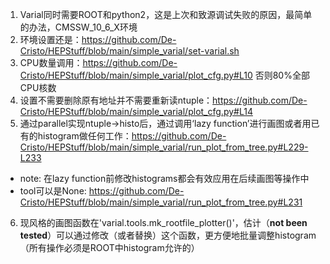 1. Varial同时需要ROOT和python2，这是上次和致源调试失败的原因，最简单的办法，CMSSW_10_6_X环境
2. 环境设置还是：https://github.com/De-Cristo/HEPStuff/blob/main/simple_varial/set-varial.sh
3. CPU数量调用：https://github.com/De-Cristo/HEPStuff/blob/main/simple_varial/plot_cfg.py#L10 否则80%全部CPU核数
4. 设置不需要删除原有地址并不需要重新读ntuple：https://github.com/De-Cristo/HEPStuff/blob/main/simple_varial/plot_cfg.py#L14
5. 通过parallel实现ntuple->histo后，通过调用‘lazy function’进行画图或者用已有的histogram做任何工作：https://github.com/De-Cristo/HEPStuff/blob/main/simple_varial/run_plot_from_tree.py#L229-L233
  - note: 在lazy function前修改histograms都会有效应用在后续画图等操作中
  - tool可以是None: https://github.com/De-Cristo/HEPStuff/blob/main/simple_varial/run_plot_from_tree.py#L231
6. 现风格的画图函数在'varial.tools.mk_rootfile_plotter()'，估计（**not been tested**）可以通过修改（或者替换）这个函数，更方便地批量调整histogram（所有操作必须是ROOT中histogram允许的）
